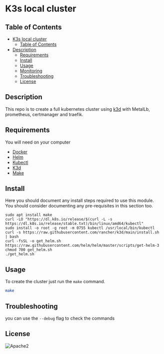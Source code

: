 # K3s local cluster

## Table of Contents

- [K3s local cluster](#Readme.md)
  - [Table of Contents](#table-of-contents)
- [Description](#description)
  - [Requirements](#requirements)
  - [Install](#install)
  - [Usage](#usage)
  - [Monitoring](#monitoring)
  - [Troubleshooting](#troubleshooting)
  - [License](#license)

## Description

This repo is to create a full kubernetes cluster using [k3d](https://k3d.io/) with MetalLb, prometheus, certmanager and traefik.

## Requirements

You will need on your computer

* [Docker](https://docs.docker.com/engine/install/ubuntu/)
* [Helm](https://helm.sh/docs/intro/install/#from-script)
* [Kubectl](https://kubernetes.io/docs/tasks/tools/install-kubectl-linux/#install-kubectl-on-linux)
* [K3d](https://k3d.io/)
* [Make](https://tldp.org/HOWTO/Software-Building-HOWTO-3.html)

## Install

Here you should document any install steps required to use this module. You should consider documenting any pre-requisites in this section too.

```console
sudo apt install make
curl -LO "https://dl.k8s.io/release/$(curl -L -s https://dl.k8s.io/release/stable.txt)/bin/linux/amd64/kubectl"
sudo install -o root -g root -m 0755 kubectl /usr/local/bin/kubectl
curl -s https://raw.githubusercontent.com/rancher/k3d/main/install.sh | bash
curl -fsSL -o get_helm.sh https://raw.githubusercontent.com/helm/helm/master/scripts/get-helm-3
chmod 700 get_helm.sh
./get_helm.sh
```

## Usage

To create the cluster just run the `make` command.

```sh
make
```

## Troubleshooting

you can use the `--debug` flag to check the commands

## License

![Apache2](https://img.shields.io/github/license/dxas90/k3d-cluster)
